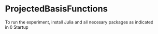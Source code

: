 # ProjectedBasisFunctions

To run the experiment, install Julia and all necesary packages as indicated in 0 Startup
